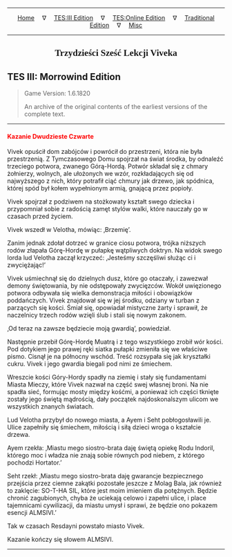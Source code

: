 
---

<!-- Jekyll Page Links -->

<center>
<a href="../../../../index.html">Home</a>
&emsp;&nabla;&emsp;
<a href="../../../index-tes3.html">TES:III Edition</a>
&emsp;&nabla;&emsp;
<a href="../../../index-teso.html">TES:Online Edition</a>
&emsp;&nabla;&emsp;
<a href="../../../index-traditional.html">Traditional Edition</a>
&emsp;&nabla;&emsp;
<a href="../../../index-misc.html">Misc</a>
</center>

<!-- Markdown Body Below: -->

---

<center>
<h2><span style="font-family:Georgia">Trzydzieści Sześć Lekcji Viveka</span></h2>
</center>

## TES III: Morrowind Edition

> Game Version: 1.6.1820
>
> An archive of the original contents of the earliest versions of the complete text.

---

#### <span style="color:red">Kazanie Dwudzieste Czwarte</span>

Vivek opuścił dom zabójców i powrócił do przestrzeni, która nie była przestrzenią. Z Tymczasowego Domu spojrzał na świat środka, by odnaleźć trzeciego potwora, zwanego Górą-Hordą. Potwór składał się z chmary żołnierzy, wolnych, ale ułożonych we wzór, rozkładających się od najwyższego z nich, który potrafił ciąć chmury jak drzewo, jak spódnica, której spód był kołem wypełnionym armią, gnającą przez popioły.

Vivek spojrzał z podziwem na stożkowaty kształt swego dziecka i przypomniał sobie z radością zamęt stylów walki, które nauczały go w czasach przed życiem.

Vivek wszedł w Velotha, mówiąc: ‚Brzemię’.

Zanim jednak zdołał dotrzeć w granice ciosu potwora, trójka niższych rodów złapała Górę-Hordę w pułapkę wątpliwych doktryn. Na widok swego lorda lud Velotha zaczął krzyczeć: ‚Jesteśmy szczęśliwi służąc ci i zwyciężając!’

Vivek uśmiechnął się do dzielnych dusz, które go otaczały, i zawezwał demony świętowania, by nie odstępowały zwycięzców. Wokół uwięzionego potwora odbywała się wielka demonstracja miłości i obowiązków poddańczych. Vivek znajdował się w jej środku, odziany w turban z parzących się kości. Śmiał się, opowiadał mistyczne żarty i sprawił, że naczelnicy trzech rodów wzięli ślub i stali się nowym zakonem.

‚Od teraz na zawsze będziecie moją gwardią’, powiedział.

Następnie przebił Górę-Hordę Muatrą i z tego wszystkiego zrobił wór kości. Pod dotykiem jego prawej ręki siatka pułapki zmieniła się we właściwe pismo. Cisnął je na północny wschód. Treść rozsypała się jak kryształki cukru. Vivek i jego gwardia biegali pod nimi ze śmiechem.

Wreszcie kości Góry-Hordy spadły na ziemię i stały się fundamentami Miasta Mieczy, które Vivek nazwał na część swej własnej broni. Na nie spadła sieć, formując mosty między kośćmi, a ponieważ ich części tknięte zostały jego świętą mądrością, dały początek najdoskonalszym ulicom we wszystkich znanych światach.

Lud Velotha przybył do nowego miasta, a Ayem i Seht pobłogosławili je. Ulice zapełniły się śmiechem, miłością i siłą dzieci wroga o kształcie drzewa.

Ayem rzekła: ‚Miastu mego siostro-brata daję świętą opiekę Rodu Indoril, którego moc i władza nie znają sobie równych pod niebem, z którego pochodzi Hortator.’

Seht rzekł: ‚Miastu mego siostro-brata daję gwarancje bezpiecznego przejścia przez ciemne zakątki pozostałe jeszcze z Molag Bala, jak również to zaklęcie: SO-T-HA SIL, które jest moim imieniem dla potężnych. Będzie chronić zagubionych, chyba że uciekają celowo i zapełni ulice, i place tajemnicami cywilizacji, da miastu umysł i sprawi, że będzie ono pokazem esencji ALMSIVI.’

Tak w czasach Resdayni powstało miasto Vivek.

Kazanie kończy się słowem ALMSIVI.

---
